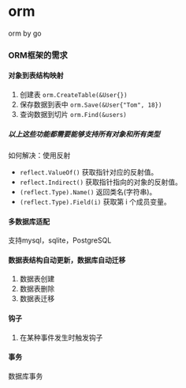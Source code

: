 # orm
orm by go

### ORM框架的需求
#### 对象到表结构映射
1. 创建表
`orm.CreateTable(&User{})`
2. 保存数据到表中
`orm.Save(&User{"Tom", 18})`
3. 查询数据到切片
`orm.Find(&users)`

##### 以上这些功能都需要能够支持所有对象和所有类型 
如何解决：使用反射
- `reflect.ValueOf()` 获取指针对应的反射值。
- `reflect.Indirect()` 获取指针指向的对象的反射值。
- `(reflect.Type).Name()` 返回类名(字符串)。
- `(reflect.Type).Field(i)` 获取第 i 个成员变量。

#### 多数据库适配
支持mysql，sqlite，PostgreSQL
#### 数据表结构自动更新，数据库自动迁移
1. 数据表创建
2. 数据表删除
3. 数据表迁移
#### 钩子
1. 在某种事件发生时触发钩子
#### 事务
数据库事务
